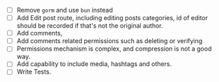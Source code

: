 - [ ] Remove `gorm` and use `bun` instead
- [ ] Add Edit post route, including editing posts categories, id of editor should be recorded if that's not the original author.
- [ ] Add comments, 
- [ ] Add comments related permissions such as deleting or verifying
- [ ] Permissions mechanism is complex, and compression is not a good way.
- [ ] Add capability to include media, hashtags and others.
- [ ] Write Tests.